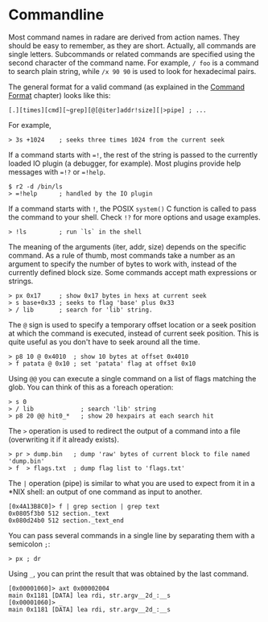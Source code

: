# Commandline

Most command names in radare are derived from action names. They should be easy to remember, as they are short. Actually, all commands are single letters. Subcommands or related commands are specified using the second character of the command name. For example, `/ foo` is a command to search plain string, while `/x 90 90` is used to look for hexadecimal pairs.

The general format for a valid command (as explained in the [Command Format](../first_steps/syntax.md) chapter) looks like this:

```
[.][times][cmd][~grep][@[@iter]addr!size][|>pipe] ; ...
```

For example,

```
> 3s +1024    ; seeks three times 1024 from the current seek
```

If a command starts with `=!`, the rest of the string is passed to the currently loaded IO plugin (a debugger, for example). Most plugins provide help messages with `=!?` or `=!help`.

```
$ r2 -d /bin/ls
> =!help      ; handled by the IO plugin
```

If a command starts with `!`, the POSIX `system()` C function is called to pass the command to your shell. Check `!?` for more options and usage examples.

```
> !ls         ; run `ls` in the shell
```

The meaning of the arguments (iter, addr, size) depends on the specific command. As a rule of thumb, most commands take a number as an argument to specify the number of bytes to work with, instead of the currently defined block size. Some commands accept math expressions or strings.

```
> px 0x17     ; show 0x17 bytes in hexs at current seek
> s base+0x33 ; seeks to flag 'base' plus 0x33
> / lib       ; search for 'lib' string.
```

The `@` sign is used to specify a temporary offset location or a seek position at which the command is executed, instead of current seek position. This is quite useful as you don't have to seek around all the time.

```
> p8 10 @ 0x4010  ; show 10 bytes at offset 0x4010
> f patata @ 0x10 ; set 'patata' flag at offset 0x10
```

Using `@@` you can execute a single command on a list of flags matching the glob. You can think of this as a foreach operation:

```
> s 0
> / lib             ; search 'lib' string
> p8 20 @@ hit0_*   ; show 20 hexpairs at each search hit
```

The `>` operation is used to redirect the output of a command into a file (overwriting it if it already exists).

```
> pr > dump.bin   ; dump 'raw' bytes of current block to file named 'dump.bin'
> f  > flags.txt  ; dump flag list to 'flags.txt'
```

The `|` operation (pipe) is similar to what you are used to expect from it in a *NIX shell: an output of one command as input to another.

```
[0x4A13B8C0]> f | grep section | grep text
0x0805f3b0 512 section._text
0x080d24b0 512 section._text_end
```

You can pass several commands in a single line by separating them with a semicolon `;`:

```
> px ; dr
```

Using `_`, you can print the result that was obtained by the last command.

```
[0x00001060]> axt 0x00002004
main 0x1181 [DATA] lea rdi, str.argv__2d_:__s
[0x00001060]> _
main 0x1181 [DATA] lea rdi, str.argv__2d_:__s
```
